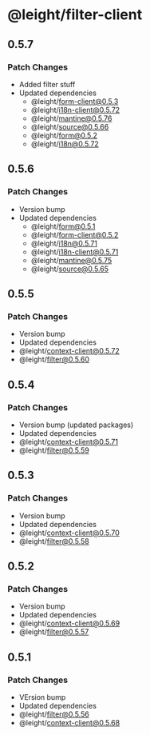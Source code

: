 # @leight/filter-client

## 0.5.7

### Patch Changes

- Added filter stuff
- Updated dependencies
  - @leight/form-client@0.5.3
  - @leight/i18n-client@0.5.72
  - @leight/mantine@0.5.76
  - @leight/source@0.5.66
  - @leight/form@0.5.2
  - @leight/i18n@0.5.72

## 0.5.6

### Patch Changes

- Version bump
- Updated dependencies
  - @leight/form@0.5.1
  - @leight/form-client@0.5.2
  - @leight/i18n@0.5.71
  - @leight/i18n-client@0.5.71
  - @leight/mantine@0.5.75
  - @leight/source@0.5.65

## 0.5.5

### Patch Changes

- Version bump
- Updated dependencies
- @leight/context-client@0.5.72
- @leight/filter@0.5.60

## 0.5.4

### Patch Changes

- Version bump (updated packages)
- Updated dependencies
- @leight/context-client@0.5.71
- @leight/filter@0.5.59

## 0.5.3

### Patch Changes

- Version bump
- Updated dependencies
- @leight/context-client@0.5.70
- @leight/filter@0.5.58

## 0.5.2

### Patch Changes

- Version bump
- Updated dependencies
- @leight/context-client@0.5.69
- @leight/filter@0.5.57

## 0.5.1

### Patch Changes

- VErsion bump
- Updated dependencies
- @leight/filter@0.5.56
- @leight/context-client@0.5.68
